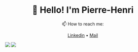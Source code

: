 <h1 align="center">👋 Hello! I'm Pierre-Henri</h3>

<p align="center"> 📫 How to reach me: </p>
<p align="center">
  <a href="https://www.linkedin.com/in/pierrehenribasin/">Linkedin</a> •
  <a href="mailto:basinpierrehenri@gmail.com">Mail</a>
</p>

<a>
  <img align="left" src="https://readme.phbasin.vercel.app/api?username=PHBasin&title_color=000000&show_icons=true&icon_color=000000">
</a>
<a>
  <img align="left" src="https://readme.phbasin.vercel.app/api/top-langs/?username=PHBasin&title_color=000000">
</a>
<br />
